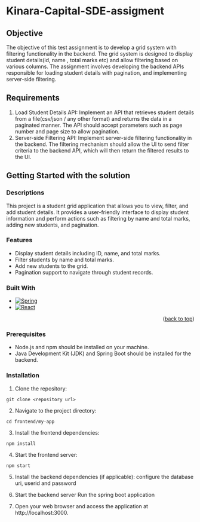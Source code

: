 # Kinara-Capital-SDE-assigment
## Objective

The objective of this test assignment is to develop a grid system with filtering functionality in the
backend. The grid system is designed to display student details(id, name , total marks etc) and
allow filtering based on various columns.
The assignment involves developing the backend APIs responsible for loading student details
with pagination, and implementing server-side filtering.

## Requirements

1. Load Student Details API: Implement an API that retrieves student details from a
file(csv/json / any other format) and returns the data in a paginated manner. The API
should accept parameters such as page number and page size to allow pagination.
2. Server-side Filtering API: Implement server-side filtering functionality in the backend.
The filtering mechanism should allow the UI to send filter criteria to the backend API,
which will then return the filtered results to the UI.


## Getting Started with the solution

### Descriptions

This project is a student grid application that allows you to view, filter, and add student details. It provides a user-friendly interface to display student information and perform actions such as filtering by name and total marks, adding new students, and pagination.

### Features

- Display student details including ID, name, and total marks.
- Filter students by name and total marks.
- Add new students to the grid.
- Pagination support to navigate through student records.

### Built With

* [![Spring][Spring.io]][Spring-url]
* [![React][React.js]][React-url]

[React.js]: https://img.shields.io/badge/React-20232A?style=for-the-badge&logo=react&logoColor=61DAFB
[React-url]: https://reactjs.org/

[Spring.io]: https://img.shields.io/badge/Spring-6DB33F?style=for-the-badge&logo=spring&logoColor=white
[Spring-url]: https://spring.io/

<p align="right">(<a href="#readme-top">back to top</a>)</p>

### Prerequisites

- Node.js and npm should be installed on your machine.
- Java Development Kit (JDK) and Spring Boot should be installed for the backend.

### Installation

1. Clone the repository:
 ```
git clone <repository url>
```
2. Navigate to the project directory:
```
cd frontend/my-app
```
3. Install the frontend dependencies:
```
npm install
```
4. Start the frontend server:
```
npm start
```

5. Install the backend dependencies (if applicable):
  configure the database uri, userid and password
6. Start the backend server
Run the spring boot application

7. Open your web browser and access the application at http://localhost:3000.


